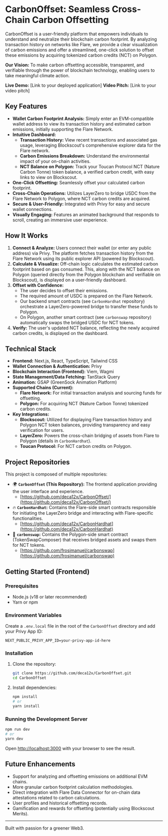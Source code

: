 # CarbonOffset: Seamless Cross-Chain Carbon Offsetting

CarbonOffset is a user-friendly platform that empowers individuals to understand and neutralize their blockchain carbon footprint. By analyzing transaction history on networks like Flare, we provide a clear visualization of carbon emissions and offer a streamlined, one-click solution to offset these emissions by acquiring tokenized carbon credits (NCT) on Polygon.

**Our Vision:** To make carbon offsetting accessible, transparent, and verifiable through the power of blockchain technology, enabling users to take meaningful climate action.

**Live Demo:** [Link to your deployed application]
**Video Pitch:** [Link to your video pitch]

## Key Features

*   **Wallet Carbon Footprint Analysis:** Simply enter an EVM-compatible wallet address to view its transaction history and estimated carbon emissions, initially supporting the Flare Network.
*   **Intuitive Dashboard:**
    *   **Transaction History:** View recent transactions and associated gas usage, leveraging Blockscout's comprehensive explorer data for the Flare network.
    *   **Carbon Emissions Breakdown:** Understand the environmental impact of your on-chain activities.
    *   **NCT Balance on Polygon:** Track your Toucan Protocol NCT (Nature Carbon Tonne) token balance, a verified carbon credit, with easy links to view on Blockscout.
*   **One-Click Offsetting:** Seamlessly offset your calculated carbon footprint.
*   **Cross-Chain Operations:** Utilizes LayerZero to bridge USDC from the Flare Network to Polygon, where NCT carbon credits are acquired.
*   **Secure & User-Friendly:** Integrated with Privy for easy and secure wallet connections.
*   **Visually Engaging:** Features an animated background that responds to scroll, creating an immersive user experience.

## How It Works

1.  **Connect & Analyze:** Users connect their wallet (or enter any public address) via Privy. The platform fetches transaction history from the Flare Network using its public explorer API (powered by Blockscout).
2.  **Calculate & Visualize:** Off-chain logic calculates the estimated carbon footprint based on gas consumed. This, along with the NCT balance on Polygon (queried directly from the Polygon blockchain and verifiable on Blockscout), is displayed on a user-friendly dashboard.
3.  **Offset with Confidence:**
    *   The user decides to offset their emissions.
    *   The required amount of USDC is prepared on the Flare Network.
    *   Our backend smart contracts (see `CarbonHardhat` repository) orchestrate a LayerZero-powered bridge to transfer these funds to Polygon.
    *   On Polygon, another smart contract (see `carbonswap` repository) automatically swaps the bridged USDC for NCT tokens.
4.  **Verify:** The user's updated NCT balance, reflecting the newly acquired carbon credits, is displayed on the dashboard.

## Technical Stack

*   **Frontend:** Next.js, React, TypeScript, Tailwind CSS
*   **Wallet Connection & Authentication:** Privy
*   **Blockchain Interaction (Frontend):** Viem, Wagmi
*   **State Management/Data Fetching:** TanStack Query
*   **Animation:** GSAP (GreenSock Animation Platform)
*   **Supported Chains (Current):**
    *   **Flare Network:** For initial transaction analysis and sourcing funds for offsetting.
    *   **Polygon:** For acquiring NCT (Nature Carbon Tonne) tokenized carbon credits.
*   **Key Integrations:**
    *   **Blockscout:** Utilized for displaying Flare transaction history and Polygon NCT token balances, providing transparency and easy verification for users.
    *   **LayerZero:** Powers the cross-chain bridging of assets from Flare to Polygon (details in `CarbonHardhat`).
    *   **Toucan Protocol:** For NCT carbon credits on Polygon.

## Project Repositories

This project is composed of multiple repositories:

*   🌍 **`CarbonOffset` (This Repository):** The frontend application providing the user interface and experience.
    *   [https://github.com/deca12x/CarbonOffset/](https://github.com/deca12x/CarbonOffset/)
*   🔥 **`CarbonHardhat`:** Contains the Flare-side smart contracts responsible for initiating the LayerZero bridge and interacting with Flare-specific functionalities.
    *   [https://github.com/deca12x/CarbonHardhat](https://github.com/deca12x/CarbonHardhat)
*   🔄 **`carbonswap`:** Contains the Polygon-side smart contract (TokenSwapComposer) that receives bridged assets and swaps them for NCT tokens.
    *   [https://github.com/frosimanuel/carbonswap](https://github.com/frosimanuel/carbonswap)

## Getting Started (Frontend)

### Prerequisites

*   Node.js (v18 or later recommended)
*   Yarn or npm

### Environment Variables

Create a `.env.local` file in the root of the `CarbonOffset` directory and add your Privy App ID:

```env
NEXT_PUBLIC_PRIVY_APP_ID=your-privy-app-id-here
```

### Installation

1.  Clone the repository:
    ```bash
    git clone https://github.com/deca12x/CarbonOffset.git
    cd CarbonOffset
    ```
2.  Install dependencies:
    ```bash
    npm install
    # or
    yarn install
    ```

### Running the Development Server

```bash
npm run dev
# or
yarn dev
```

Open [http://localhost:3000](http://localhost:3000) with your browser to see the result.

## Future Enhancements

*   Support for analyzing and offsetting emissions on additional EVM chains.
*   More granular carbon footprint calculation methodologies.
*   Direct integration with Flare Data Connector for on-chain data attestations related to carbon calculations.
*   User profiles and historical offsetting records.
*   Gamification and rewards for offsetting (potentially using Blockscout Merits).

---

Built with passion for a greener Web3.
